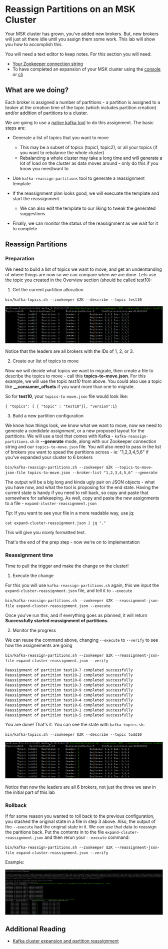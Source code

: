 # Reassign Partitions on an MSK Cluster

Your MSK cluster has grown, you've added new brokers.  But, new brokers will just sit there idle until you assign them some work.  This lab will show you how to accomplish this.  

You will need a text editor to keep notes.  For this section you will need:

* [Your Zookeeper connection string](/modules/commontasks/getzkinfo.md)
* To have completed an expansion of your MSK cluster using the [console](/modules/addingbrokers/console.md) or [cli](/modules/addingbrokers/cli.md)


## What are we doing?

Each broker is assigned a number of partitions - a partition is assigned to a broker at the creation time of the topic (which includes partition creation) and/or addition of partitions to a cluster.

We are going to use a [native kafka tool](https://cwiki.apache.org/confluence/display/KAFKA/Replication+tools#Replicationtools-4.ReassignPartitionsTool) to do this assignment.  The basic steps are:

* Generate a list of topics that you want to move 
  * This may be a subset of topics (topic1, topic2), or all your topics (if you want to rebalance the whole cluster)
  * Rebalancing a whole cluster may take a long time and will generate a lot of load on the cluster as data moves around - only do this if you know you need/want to

* Use `kafka-reassign-partitions` tool to generate a reassignment template

* If the reassignment plan looks good, we will execuate the template and start the reassignment
  * We can also edit the template to our liking to tweak the generated suggestions

* Finally, we can monitor the status of the reassignment as we wait for it to complete



## Reassign Partitions

### Preparation

We need to build a list of topics we want to move, and get an understanding of where things are now so we can compare when we are done.  Lets use the topic you created in the Overview section (should be called test10):

1. Get the current partition allocation

`bin/kafka-topics.sh --zookeeper $ZK --describe --topic test10`

![describe-test10](_media/modules/addingbrokers/mskdescribetest10.png)

Notice that the leaders are all brokers with the IDs of 1, 2, or 3.

2. Create our list of topics to move

Now we will decide what topics we want to migrate, then create a file to describe the topics to move - call this **topics-to-move.json**.  For this example, we will use the topic *test10* from above.  You could also use a topic like **__consumer_offsets** if you want more than one to migrate.

So for **test10**, your `topics-to-move.json` file would look like:

`{ "topics": [ { "topic" : "test10"}], "version":1}`

3. Build a new partition configuration

We know how things look, we know what we want to move, now we need to generate a *candidate assignment*, or a new proposed layout for the partitions.  We will use a tool that comes with Kafka - `kafka-reassign-partitions.sh` in **--generate** mode, along with our Zookeeper connection string and our `topics-to-move.json` file.  You will also need to pass in the list of brokers you want to spead the partitions across - ie: "1,2,3,4,5,6" if you've expanded your cluster to 6 brokers

`bin/kafka-reassign-partitions.sh --zookeeper $ZK --topics-to-move-json-file topics-to-move.json --broker-list "1,2,3,4,5,6" --generate`

The output will be a big long and kinda ugly pair on JSON objects - what you have now, and what the tool is proposing for the end state.  Having the current state is handy if you need to roll back, so copy and paste that somewhere for safekeeping.  As well, copy and paste the new assignments to a file - `expand-cluster-reassignment.json`

*Tip*: If you want to see your file in a more readable way, use jq:

`cat expand-cluster-reassignment.json | jq "."` 

This will give you nicely formatted text.

That's the end of the prep step - now we're on to implementation

### Reassignment time

Time to pull the trigger and make the change on the cluster!

1. Execute the change

For this you will use `kafka-reassign-partitions.sh` again, this we input the `expand-cluster-reassignment.json` file, and tell it to `--execute`

`bin/kafka-reassign-partitions.sh --zookeeper $ZK --reassignment-json-file expand-cluster-reassignment.json --execute`

Once you've run this, and if everything goes as planned, it will return **Successfully started reassignment of partitions.** 

2. Monitor the progress

We can reuse the command above, changing `--execute` to `--verify` to see how the assignements are going

`bin/kafka-reassign-partitions.sh --zookeeper $ZK --reassignment-json-file expand-cluster-reassignment.json --verify`

    Reassignment of partition test10-7 completed successfully
    Reassignment of partition test10-2 completed successfully
    Reassignment of partition test10-8 completed successfully
    Reassignment of partition test10-3 completed successfully
    Reassignment of partition test10-9 completed successfully
    Reassignment of partition test10-0 completed successfully
    Reassignment of partition test10-4 completed successfully
    Reassignment of partition test10-6 completed successfully
    Reassignment of partition test10-1 completed successfully
    Reassignment of partition test10-5 completed successfully


You are done!  That's it.  You can see the state with `kafka-topics.sh`:

`bin/kafka-topics.sh --zookeeper $ZK --describe --topic todd10`

![describe after](_media/modules/addingbrokers/mskdescribetest10after.png)

Notice that now the leaders are all 6 brokers, not just the three we saw in the initial part of this lab


### Rollback

If for some reason you wanted to roll back to the previous configuration, you stashed the original state in a file in step 3 above.  Also, the output of the `--execute` had the original state in it.  We can use that data to reassign the paritions back.  Put the contents in to the file `expand-clsuter-reassignment.json` and then rerun your `--execute` command:

`bin/kafka-reassign-partitions.sh --zookeeper $ZK --reassignment-json-file expand-cluster-reassignment.json --verify`

Example:

![reassignment rollback](_media/modules/addingbrokers/mskreassignmentrollback.png)





## Additional Reading

* [Kafka cluster expansion and partition reassignment](https://kafka.apache.org/documentation/#basic_ops_cluster_expansion)